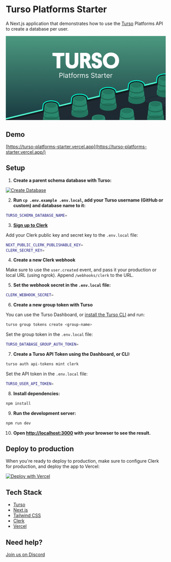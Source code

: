 # Turso Platforms Starter

A Next.js application that demonstrates how to use the [Turso](https://turso.tech) Platforms API to create a database per user.

![Turso Platforms Starter](/app/opengraph-image.png)

## Demo

[https://turso-platforms-starter.vercel.app](https://turso-platforms-starter.vercel.app/)

## Setup

1. **Create a parent schema database with Turso:**

[![Create Database](https://sqlite.new/button)](https://sqlite.new?dump=https%3A%2F%2Fraw.githubusercontent.com%2Fnotrab%2Fturso-platforms-starter%2Fmain%2Fdump.sql&type=schema)

2. **Run `cp .env.example .env.local`, add your Turso username (GitHub or custom) and database name to it:**

```bash
TURSO_SCHEMA_DATABASE_NAME=
```

3. **[Sign up to Clerk](https://clerk.com)**

Add your Clerk public key and secret key to the `.env.local` file:

```bash
NEXT_PUBLIC_CLERK_PUBLISHABLE_KEY=
CLERK_SECRET_KEY=
```

4. **Create a new Clerk webhook**

Make sure to use the `user.created` event, and pass it your production or local URL (using ngrok). Append `/webhooks/clerk` to the URL.

5. **Set the webhook secret in the `.env.local` file:**

```bash
CLERK_WEBHOOK_SECRET=
```

6. **Create a new group token with Turso**

You can use the Turso Dashboard, or [install the Turso CLI](https://docs.turso.tech/cli/installation) and run:

```bash
turso group tokens create <group-name>
```

Set the group token in the `.env.local` file:

```bash
TURSO_DATABASE_GROUP_AUTH_TOKEN=
```

7. **Create a Turso API Token using the Dashboard, or CLI:**

```bash
turso auth api-tokens mint clerk
```

Set the API token in the `.env.local` file:

```bash
TURSO_USER_API_TOKEN=
```

8. **Install dependencies:**

```bash
npm install
```

9. **Run the development server:**

```bash
npm run dev
```

10. **Open [http://localhost:3000](http://localhost:3000) with your browser to see the result.**

## Deploy to production

When you're ready to deploy to production, make sure to configure Clerk for production, and deploy the app to Vercel:

[![Deploy with Vercel](https://vercel.com/button)](https://vercel.com/new/clone?repository-url=https%3A%2F%2Fgithub.com%2Fnotrab%2Fturso-platforms-starter&env=NEXT_PUBLIC_CLERK_SIGN_IN_URL,NEXT_PUBLIC_CLERK_SIGN_UP_URL,NEXT_PUBLIC_CLERK_PUBLISHABLE_KEY,CLERK_SECRET_KEY,CLERK_WEBHOOK_SECRET,TURSO_USER_API_TOKEN,TURSO_ORG_NAME,TURSO_SCHEMA_DATABASE_NAME,TURSO_DATABASE_GROUP_AUTH_TOKEN)

## Tech Stack

- [Turso](https://turso.tech)
- [Next.js](https://nextjs.org)
- [Tailwind CSS](https://tailwindcss.com)
- [Clerk](https://clerk.com)
- [Vercel](https://vercel.com)

## Need help?

[Join us on Discord](https://tur.so/discord)
